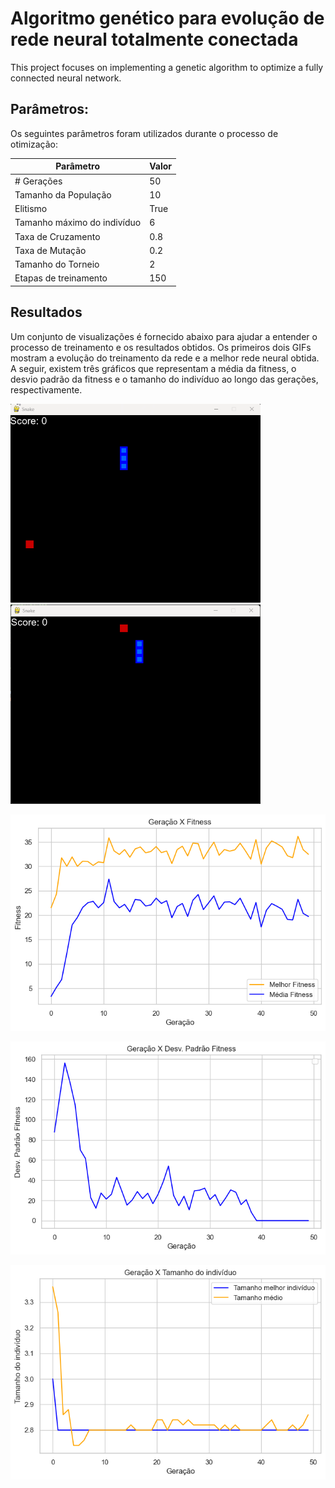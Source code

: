 # Algoritmo genético para evolução de rede neural totalmente conectada

This project focuses on implementing a genetic algorithm to optimize a fully connected neural network. 


## Parâmetros:

Os seguintes parâmetros foram utilizados durante o processo de otimização:

| Parâmetro  | Valor |
| ------------- | ------------- |
| # Gerações  | 50  |
| Tamanho da População  | 10  |
| Elitismo  | True  |
| Tamanho máximo do indivíduo  | 6  |
| Taxa de Cruzamento  | 0.8  |
| Taxa de Mutação    | 0.2  |
| Tamanho do Torneio  | 2  |
| Etapas de treinamento  | 150  |


## Resultados

Um conjunto de visualizações é fornecido abaixo para ajudar a entender o processo de treinamento e os resultados obtidos. Os primeiros dois GIFs mostram a evolução do treinamento da rede e a melhor rede neural obtida. A seguir, existem três gráficos que representam a média da fitness, o desvio padrão da fitness e o tamanho do indivíduo ao longo das gerações, respectivamente.

<p float="left">
  <img src="https://github.com/DiegoHMM/ComputacaoNatural/blob/main/MiniProjeto/Assets/train_gif.gif" width="400" style="margin-right:80px;" />
  <img src="https://github.com/DiegoHMM/ComputacaoNatural/blob/main/MiniProjeto/Assets/best_one.gif" width="400" /> 
</p>


![](Assets/avg_best_fitness.png)


![](Assets/std_fit.png)


![](Assets/indiv_size.png)

